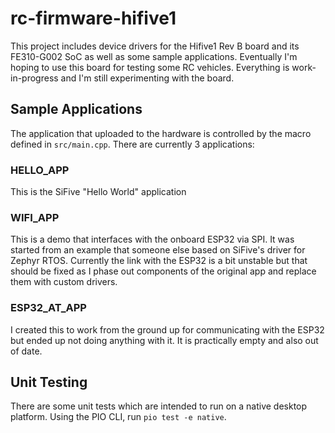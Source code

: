 # rc-firmware-hifive1

This project includes device drivers for the Hifive1 Rev B board and its FE310-G002 SoC as well as some sample applications. Eventually I'm hoping to use this board for testing some RC vehicles. Everything is work-in-progress and I'm still experimenting with the board.

## Sample Applications

The application that uploaded to the hardware is controlled by the macro defined in `src/main.cpp`. There are currently 3 applications:

### HELLO_APP
This is the SiFive "Hello World" application

### WIFI_APP
This is a demo that interfaces with the onboard ESP32 via SPI. It was started from an example that someone else based on SiFive's driver for Zephyr RTOS. Currently the link with the ESP32 is a bit unstable but that should be fixed as I phase out components of the original app and replace them with custom drivers.

### ESP32_AT_APP
I created this to work from the ground up for communicating with the ESP32 but ended up not doing anything with it. It is practically empty and also out of date.

## Unit Testing
There are some unit tests which are intended to run on a native desktop platform. Using the PIO CLI, run `pio test -e native`.
